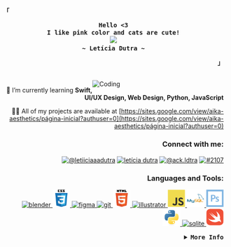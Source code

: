 
<p align="left"><strong><samp>「</samp></strong></p>
  <p align="center">
    <samp>
      <b>
        Hello <3
      <br>
        I like pink color and cats are cute!
      </b>
      <br>
        <image src="https://readme-typing-svg.herokuapp.com?font=Iosevka&size=16&color=FF66C4&center=true&width=410&height=45&lines=I'm+a+dev+and+UI/UX+student.">
      <br>
      <b>
        ~ Letícia Dutra ~
      </b>
    </samp>
  </p>
<p align="right"><strong><samp>」</samp></strong></p>

<br>

<img align="right" alt="Coding" width="300" src="https://user-images.githubusercontent.com/101335613/196063482-49778ddc-61cc-4205-9903-33b0e19a60c4.png">

<div align="right">


:cherry_blossom:  I’m currently learning **Swift, UI/UX Design, Web Design, Python, JavaScript**

👨‍💻 All of my projects are available at [https://sites.google.com/view/aika-aesthetics/página-inicial?authuser=0](https://sites.google.com/view/aika-aesthetics/página-inicial?authuser=0)

<h3 align="right">Connect with me:</h3>
<p align="right">
<a href="https://codepen.io/@letiiciaaadutra" target="blank"><img align="center" src="https://raw.githubusercontent.com/rahuldkjain/github-profile-readme-generator/master/src/images/icons/Social/codepen.svg" alt="@letiiciaaadutra" height="30" width="40" /></a>
<a href="https://linkedin.com/in/letícia dutra" target="blank"><img align="center" src="https://raw.githubusercontent.com/rahuldkjain/github-profile-readme-generator/master/src/images/icons/Social/linked-in-alt.svg" alt="letícia dutra" height="30" width="40" /></a>
<a href="https://instagram.com/@ack.ldtra" target="blank"><img align="center" src="https://raw.githubusercontent.com/rahuldkjain/github-profile-readme-generator/master/src/images/icons/Social/instagram.svg" alt="@ack.ldtra" height="30" width="40" /></a>
<a href="https://discord.gg/#2107" target="blank"><img align="center" src="https://raw.githubusercontent.com/rahuldkjain/github-profile-readme-generator/master/src/images/icons/Social/discord.svg" alt="#2107" height="30" width="40" /></a>
</p>

<h3 align="right">Languages and Tools:</h3>
<p align="right"> <a href="https://www.blender.org/" target="_blank" rel="noreferrer"> <img src="https://download.blender.org/branding/community/blender_community_badge_white.svg" alt="blender" width="40" height="40"/> </a> <a href="https://www.w3schools.com/css/" target="_blank" rel="noreferrer"> <img src="https://raw.githubusercontent.com/devicons/devicon/master/icons/css3/css3-original-wordmark.svg" alt="css3" width="40" height="40"/> </a> <a href="https://www.figma.com/" target="_blank" rel="noreferrer"> <img src="https://www.vectorlogo.zone/logos/figma/figma-icon.svg" alt="figma" width="40" height="40"/> </a> <a href="https://git-scm.com/" target="_blank" rel="noreferrer"> <img src="https://www.vectorlogo.zone/logos/git-scm/git-scm-icon.svg" alt="git" width="40" height="40"/> </a> <a href="https://www.w3.org/html/" target="_blank" rel="noreferrer"> <img src="https://raw.githubusercontent.com/devicons/devicon/master/icons/html5/html5-original-wordmark.svg" alt="html5" width="40" height="40"/> </a> <a href="https://www.adobe.com/in/products/illustrator.html" target="_blank" rel="noreferrer"> <img src="https://www.vectorlogo.zone/logos/adobe_illustrator/adobe_illustrator-icon.svg" alt="illustrator" width="40" height="40"/> </a> <a href="https://developer.mozilla.org/en-US/docs/Web/JavaScript" target="_blank" rel="noreferrer"> <img src="https://raw.githubusercontent.com/devicons/devicon/master/icons/javascript/javascript-original.svg" alt="javascript" width="40" height="40"/> </a> <a href="https://www.mysql.com/" target="_blank" rel="noreferrer"> <img src="https://raw.githubusercontent.com/devicons/devicon/master/icons/mysql/mysql-original-wordmark.svg" alt="mysql" width="40" height="40"/> </a> <a href="https://www.photoshop.com/en" target="_blank" rel="noreferrer"> <img src="https://raw.githubusercontent.com/devicons/devicon/master/icons/photoshop/photoshop-line.svg" alt="photoshop" width="40" height="40"/> </a> <a href="https://www.python.org" target="_blank" rel="noreferrer"> <img src="https://raw.githubusercontent.com/devicons/devicon/master/icons/python/python-original.svg" alt="python" width="40" height="40"/> </a> <a href="https://www.sqlite.org/" target="_blank" rel="noreferrer"> <img src="https://www.vectorlogo.zone/logos/sqlite/sqlite-icon.svg" alt="sqlite" width="40" height="40"/> </a> <a href="https://developer.apple.com/swift/" target="_blank" rel="noreferrer"> <img src="https://raw.githubusercontent.com/devicons/devicon/master/icons/swift/swift-original.svg" alt="swift" width="40" height="40"/> </a> </p>

<details>
<summary><samp><b>More Info</b></samp></summary>
<p><img align="center" src="https://github-readme-stats.vercel.app/api/top-langs?username=leticiadutra22-23&show_icons=true&theme=tokyonight&title_color=e392fe&text_color=f1c9fe&hide_border=true&locale=en&layout=compact" alt="leticiadutra22-23" /></p>

<p>&nbsp;<img align="center" src="https://github-readme-stats.vercel.app/api?username=leticiadutra22-23&show_icons=true&theme=tokyonight&title_color=e392fe&text_color=f1c9fe&locale=en" alt="leticiadutra22-23" /></p>

<p><img align="center" src="https://github-readme-streak-stats.herokuapp.com/?user=leticiadutra22-23&theme=dark" alt="leticiadutra22-23" /></p>

</details>
